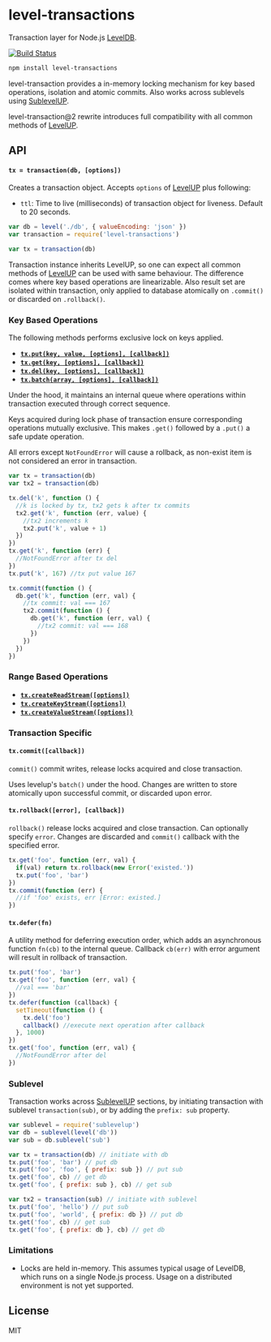 # level-transactions

Transaction layer for Node.js [LevelDB](https://github.com/rvagg/node-levelup).

[![Build Status](https://travis-ci.org/cshum/level-transactions.svg?branch=master)](https://travis-ci.org/cshum/level-transactions)

```bash
npm install level-transactions
```

level-transaction provides a in-memory locking mechanism for key based operations, isolation and atomic commits.
Also works across sublevels using [SublevelUP](https://github.com/cshum/sublevelup/).

level-transaction@2 rewrite introduces full compatibility with all common methods of [LevelUP](https://github.com/Level/levelup).

## API

#### `tx = transaction(db, [options])`

Creates a transaction object. 
Accepts `options` of [LevelUP](https://github.com/Level/levelup#options) plus following:
* `ttl`: Time to live (milliseconds) of transaction object for liveness. Default to 20 seconds.

```js
var db = level('./db', { valueEncoding: 'json' })
var transaction = require('level-transactions')

var tx = transaction(db)
```

Transaction instance inherits LevelUP,
so one can expect all common methods of [LevelUP](https://github.com/Level/levelup#api) can be used with same behaviour.
The difference comes where key based operations are linearizable. Also result set are isolated within transaction, only applied to database atomically on `.commit()` or discarded on `.rollback()`.

### Key Based Operations

The following methods performs exclusive lock on keys applied.

* [**`tx.put(key, value, [options], [callback])`**](https://github.com/Level/levelup#put)
* [**`tx.get(key, [options], [callback])`**](https://github.com/Level/levelup#get)
* [**`tx.del(key, [options], [callback])`**](https://github.com/Level/levelup#del)
* [**`tx.batch(array, [options], [callback])`**](https://github.com/Level/levelup#batch)

Under the hood, it maintains an internal queue where operations within transaction executed through correct sequence.

Keys acquired during lock phase of transaction ensure corresponding operations mutually exclusive.
This makes `.get()` followed by a `.put()` a safe update operation.

All errors except `NotFoundError` will cause a rollback, as non-exist item is not considered an error in transaction.

```js
var tx = transaction(db)
var tx2 = transaction(db)

tx.del('k', function () {
  //k is locked by tx, tx2 gets k after tx commits
  tx2.get('k', function (err, value) {
    //tx2 increments k
    tx2.put('k', value + 1)
  })
})
tx.get('k', function (err) {
  //NotFoundError after tx del
})
tx.put('k', 167) //tx put value 167

tx.commit(function () {
  db.get('k', function (err, val) {
    //tx commit: val === 167
    tx2.commit(function () {
      db.get('k', function (err, val) {
        //tx2 commit: val === 168
      })
    })
  })
})

```

### Range Based Operations

* [**`tx.createReadStream([options])`**](https://github.com/Level/levelup#createReadStream)
* [**`tx.createKeyStream([options])`**](https://github.com/Level/levelup#createKeyStream)
* [**`tx.createValueStream([options])`**](https://github.com/Level/levelup#createValueStream)

### Transaction Specific

#### `tx.commit([callback])`

`commit()` commit writes, release locks acquired and close transaction.

Uses levelup's `batch()` under the hood.
Changes are written to store atomically upon successful commit, or discarded upon error.

#### `tx.rollback([error], [callback])`

`rollback()` release locks acquired and close transaction. Can optionally specify `error`.
Changes are discarded and `commit()` callback with the specified error.

```js
tx.get('foo', function (err, val) {
  if(val) return tx.rollback(new Error('existed.'))
  tx.put('foo', 'bar')
})
tx.commit(function (err) {
  //if 'foo' exists, err [Error: existed.]
})

```

#### `tx.defer(fn)`

A utility method for deferring execution order,
which adds an asynchronous function `fn(cb)` to the internal queue. 
Callback `cb(err)` with error argument will result in rollback of transaction.

```js
tx.put('foo', 'bar')
tx.get('foo', function (err, val) {
  //val === 'bar'
})
tx.defer(function (callback) {
  setTimeout(function () {
    tx.del('foo')
    callback() //execute next operation after callback
  }, 1000)
})
tx.get('foo', function (err, val) {
  //NotFoundError after del
})
```


### Sublevel

Transaction works across [SublevelUP](https://github.com/cshum/sublevelup/) sections,
by initiating transaction with sublevel `transaction(sub)`, or by adding the `prefix: sub` property.

```js
var sublevel = require('sublevelup')
var db = sublevel(level('db'))
var sub = db.sublevel('sub')

var tx = transaction(db) // initiate with db
tx.put('foo', 'bar') // put db
tx.put('foo', 'foo', { prefix: sub }) // put sub
tx.get('foo', cb) // get db
tx.get('foo', { prefix: sub }, cb) // get sub

var tx2 = transaction(sub) // initiate with sublevel
tx.put('foo', 'hello') // put sub
tx.put('foo', 'world', { prefix: db }) // put db
tx.get('foo', cb) // get sub
tx.get('foo', { prefix: db }, cb) // get db

```

### Limitations
* Locks are held in-memory. This assumes typical usage of LevelDB, which runs on a single Node.js process. Usage on a distributed environment is not yet supported.

## License

MIT
